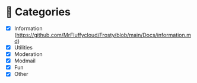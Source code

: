 # 📑 Categories <!-- {docsify-ignore-all} -->
 - [x] Information (https://github.com/MrFluffycloud/Frosty/blob/main/Docs/information.md)
 - [x] Utilities
 - [x] Moderation
 - [x] Modmail
 - [x] Fun
 - [X] Other
